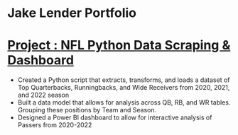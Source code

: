 # Jake Lender Portfolio

# [Project : NFL Python Data Scraping & Dashboard](https://github.com/JacobLender/FantasyFootball) 
* Created a Python script that extracts, transforms, and loads a dataset of Top Quarterbacks, Runningbacks, and Wide Receivers from 2020, 2021, and 2022 season
* Built a data model that allows for analysis across QB, RB, and WR tables. Grouping these positions by Team and Season.
* Designed a Power BI dashboard to allow for interactive analysis of Passers from 2020-2022



